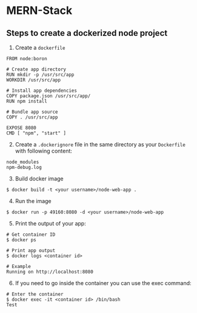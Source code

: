 # MERN-Stack

## Steps to create a dockerized node project
1. Create a `dockerfile`
```docker
FROM node:boron

# Create app directory
RUN mkdir -p /usr/src/app
WORKDIR /usr/src/app

# Install app dependencies
COPY package.json /usr/src/app/
RUN npm install

# Bundle app source
COPY . /usr/src/app

EXPOSE 8080
CMD [ "npm", "start" ]
```

2. Create a `.dockerignore` file in the same directory as your `Dockerfile` with following content:
```
node_modules
npm-debug.log
```

3. Build docker image
```
$ docker build -t <your username>/node-web-app .
```
4. Run the image
```
$ docker run -p 49160:8080 -d <your username>/node-web-app
```
5. Print the output of your app:
```
# Get container ID
$ docker ps

# Print app output
$ docker logs <container id>

# Example
Running on http://localhost:8080
```
6. If you need to go inside the container you can use the exec command:
```
# Enter the container
$ docker exec -it <container id> /bin/bash
Test
```
